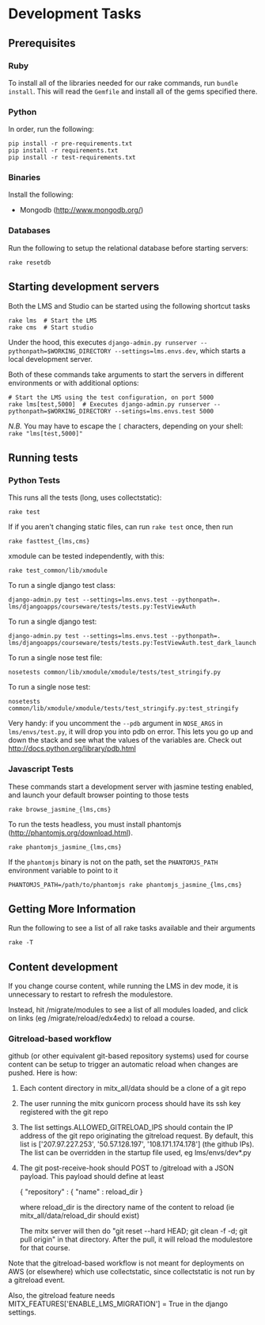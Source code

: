 # Development Tasks

## Prerequisites

### Ruby

To install all of the libraries needed for our rake commands, run `bundle install`.
This will read the `Gemfile` and install all of the gems specified there.

### Python

In order, run the following:

    pip install -r pre-requirements.txt
    pip install -r requirements.txt
    pip install -r test-requirements.txt

### Binaries

Install the following:

* Mongodb (http://www.mongodb.org/)

### Databases

Run the following to setup the relational database before starting servers:

    rake resetdb

## Starting development servers

Both the LMS and Studio can be started using the following shortcut tasks

    rake lms  # Start the LMS
    rake cms  # Start studio

Under the hood, this executes `django-admin.py runserver --pythonpath=$WORKING_DIRECTORY --settings=lms.envs.dev`,
which starts a local development server.

Both of these commands take arguments to start the servers in different environments
or with additional options:

    # Start the LMS using the test configuration, on port 5000
    rake lms[test,5000]  # Executes django-admin.py runserver --pythonpath=$WORKING_DIRECTORY --setings=lms.envs.test 5000

*N.B.* You may have to escape the `[` characters, depending on your shell: `rake "lms[test,5000]"`

## Running tests

### Python Tests

This runs all the tests (long, uses collectstatic):

    rake test

If if you aren't changing static files, can run `rake test` once, then run

    rake fasttest_{lms,cms}

xmodule can be tested independently, with this:

    rake test_common/lib/xmodule

To run a single django test class:

    django-admin.py test --settings=lms.envs.test --pythonpath=. lms/djangoapps/courseware/tests/tests.py:TestViewAuth

To run a single django test:

    django-admin.py test --settings=lms.envs.test --pythonpath=. lms/djangoapps/courseware/tests/tests.py:TestViewAuth.test_dark_launch


To run a single nose test file:

    nosetests common/lib/xmodule/xmodule/tests/test_stringify.py

To run a single nose test:

    nosetests common/lib/xmodule/xmodule/tests/test_stringify.py:test_stringify


Very handy: if you uncomment the `--pdb` argument in `NOSE_ARGS` in `lms/envs/test.py`, it will drop you into pdb on error.  This lets you go up and down the stack and see what the values of the variables are.  Check out http://docs.python.org/library/pdb.html

### Javascript Tests

These commands start a development server with jasmine testing enabled, and launch your default browser
pointing to those tests

    rake browse_jasmine_{lms,cms}

To run the tests headless, you must install phantomjs (http://phantomjs.org/download.html).

    rake phantomjs_jasmine_{lms,cms}

If the `phantomjs` binary is not on the path, set the `PHANTOMJS_PATH` environment variable to point to it
    
    PHANTOMJS_PATH=/path/to/phantomjs rake phantomjs_jasmine_{lms,cms}


## Getting More Information

Run the following to see a list of all rake tasks available and their arguments

    rake -T

## Content development

If you change course content, while running the LMS in dev mode, it is unnecessary to restart to refresh the modulestore.  

Instead, hit /migrate/modules to see a list of all modules loaded, and click on links (eg /migrate/reload/edx4edx) to reload a course.

### Gitreload-based workflow

github (or other equivalent git-based repository systems) used for
course content can be setup to trigger an automatic reload when changes are pushed.  Here is how:

1. Each content directory in mitx_all/data should be a clone of a git repo

2. The user running the mitx gunicorn process should have its ssh key registered with the git repo

3. The list settings.ALLOWED_GITRELOAD_IPS should contain the IP address of the git repo originating the gitreload request.
    By default, this list is ['207.97.227.253', '50.57.128.197', '108.171.174.178'] (the github IPs).
    The list can be overridden in the startup file used, eg lms/envs/dev*.py

4. The git post-receive-hook should POST to /gitreload with a JSON payload.  This payload should define at least

   { "repository" : { "name" : reload_dir }

    where reload_dir is the directory name of the content to reload (ie mitx_all/data/reload_dir should exist)

    The mitx server will then do "git reset --hard HEAD; git clean -f -d; git pull origin" in that directory.  After the pull,
    it will reload the modulestore for that course.

Note that the gitreload-based workflow is not meant for deployments on AWS (or elsewhere) which use collectstatic, since collectstatic is not run by a gitreload event.

Also, the gitreload feature needs MITX_FEATURES['ENABLE_LMS_MIGRATION'] = True in the django settings.

